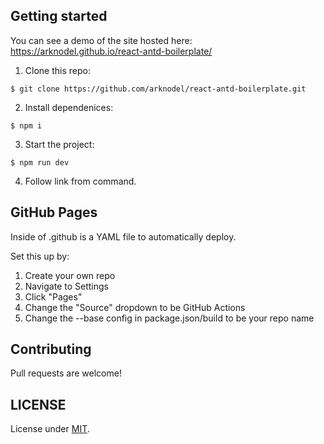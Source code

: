 
## Getting started
  You can see a demo of the site hosted here: https://arknodel.github.io/react-antd-boilerplate/

  1. Clone this repo:
  ```
  $ git clone https://github.com/arknodel/react-antd-boilerplate.git
  ```

  2. Install dependenices:
  ```
  $ npm i
  ```

  3. Start the project:
  ```
  $ npm run dev
  ```

  4. Follow link from command.

## GitHub Pages

  Inside of .github is a YAML file to automatically deploy.

  Set this up by:
  1. Create your own repo
  2. Navigate to Settings
  3. Click "Pages"
  4. Change the "Source" dropdown to be GitHub Actions
  5. Change the --base config in package.json/build to be your repo name



## Contributing

Pull requests are welcome!

## LICENSE

License under [MIT](https://github.com/arknodel/react-antd-boilerplate/blob/main/LICENSE).
